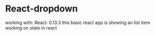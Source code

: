# React-dropdown

working with: React: 0.13.3
this basic react app is showing an list item working on 
state in react
